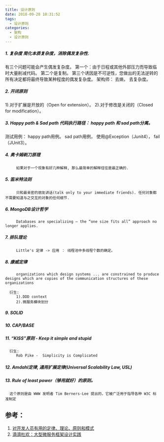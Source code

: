 ```yaml
---
title: 设计原则
date: 2018-09-28 10:31:52
tags:
  - 设计原则
categories:
  - 架构 
  - 设计原则
---
```


##### 1. 复杂度 简化本质复杂度，消除偶发复杂性. 
   有三个问题可能会产生偶发复杂度。
      第一个：由于日程或其他外部压力而导致临时大量削减代码。
      第二个是复制。
      第三个诱因是不可逆性，您做出的无法逆转的所有决定都将最终导致某种程度的偶发复杂度。 
   架构师： 去熵， 去复杂度。 

<!-- more -->   

##### 2. 开闭原则 
   1).对于扩展是开放的（Open for extension）。 
   2).对于修改是关闭的（Closed for modification）。

##### 3. Happy path & Sad path 代码执行路径： happy path 和 sad path分离。 
   测试用例： happy path用例。 sad path用例， 使用@Exception（Junit4）， fail（JUnit3）。

##### 4. 奥卡姆剃刀原理 
         如果对于一个现象有好几种解释, 那么最简单的解释往往是最正确的.

##### 5. 笛米特法则 
         只和最亲密的朋友讲话(talk only to your immediate friends). 任何对象都不需要知道与之交互的对象的任何细节.

##### 6. MongoDB设计哲学 
         Databases are specializing – the “one size fits all” approach no longer applies.

##### 7. 排队理论 
         Little's 定律 -> 应用 ： 线程池中多线程个数的确定。

##### 8. 康威定律  
         organizations which design systems ... are constrained to produce designs which are copies of the communication structures of these organizations

      衍生: 
         1).DDD context
         2).微服务模块划分

##### 9. SOLID

##### 10. CAP/BASE

##### 11. “KISS”原则 - Keep it simple and stupid
      衍生: 
         Rob Pike -  Simplicity is Complicated 

##### 12. Amdahl定律, 通用扩展定律(Universal Scalability Law, USL)

##### 13. Rule of least power（够用就好）的原则。

      这个原则是由 WWW 发明者 Tim Berners-Lee 提出的，它被广泛用于指导各种 W3C 标准制定


## 参考：

1. [对开发人员有用的定律、理论、原则和模式](https://github.com/www6v/hacker-laws-zh)
2. [滴滴杜欢：大型微服务框架设计实践](https://mp.weixin.qq.com/s/HSzqIC1pOdq8H12gCvYgRA)


